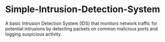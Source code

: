 # Simple-Intrusion-Detection-System
A basic Intrusion Detection System (IDS) that monitors network traffic for potential intrusions by detecting packets on common malicious ports and logging suspicious activity.
